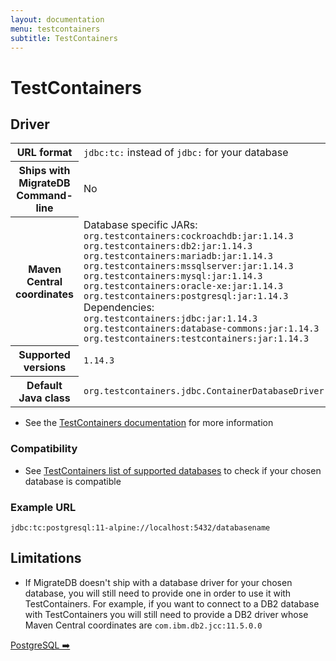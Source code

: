 ```yaml
---
layout: documentation
menu: testcontainers
subtitle: TestContainers
---
```


# TestContainers

## Driver

<table class="table">
<tr>
<th>URL format</th>
<td><code>jdbc:tc:</code> instead of <code>jdbc:</code> for your database</td>
</tr>
<tr>
<th>Ships with MigrateDB Command-line</th>
<td>No</td>
</tr>
<tr>
<th>Maven Central coordinates</th>
<td>Database specific JARs: <br/>
<code>org.testcontainers:cockroachdb:jar:1.14.3</code> <br/>
<code>org.testcontainers:db2:jar:1.14.3</code> <br/>
<code>org.testcontainers:mariadb:jar:1.14.3</code> <br/>
<code>org.testcontainers:mssqlserver:jar:1.14.3</code> <br/>
<code>org.testcontainers:mysql:jar:1.14.3</code> <br/>
<code>org.testcontainers:oracle-xe:jar:1.14.3</code> <br/>
<code>org.testcontainers:postgresql:jar:1.14.3</code> <br/>
Dependencies: <br/>
<code>org.testcontainers:jdbc:jar:1.14.3</code> <br/>
<code>org.testcontainers:database-commons:jar:1.14.3</code> <br/>
<code>org.testcontainers:testcontainers:jar:1.14.3</code></td>
</tr>
<tr>
<th>Supported versions</th>
<td><code>1.14.3</code></td>
</tr>
<tr>
<th>Default Java class</th>
<td><code>org.testcontainers.jdbc.ContainerDatabaseDriver</code></td>
</tr>
</table>

- See the [TestContainers documentation](https://www.testcontainers.org/modules/databases/jdbc/) for more information

### Compatibility

- See [TestContainers list of supported databases](https://www.testcontainers.org/modules/databases/) to check if your
  chosen database is compatible

### Example URL

```
jdbc:tc:postgresql:11-alpine://localhost:5432/databasename
```

## Limitations

- If MigrateDB doesn't ship with a database driver for your chosen database, you will still need to provide one in order
  to use it with TestContainers. For example, if you want to connect to a DB2 database with TestContainers you will
  still need to provide a DB2 driver whose Maven Central coordinates are <code>com.ibm.db2.jcc:11.5.0.0</code>

<p class="next-steps">
    <a class="btn btn-primary" href="/migratedb/documentation/database/postgresql">PostgreSQL ➡️</a>
</p>
